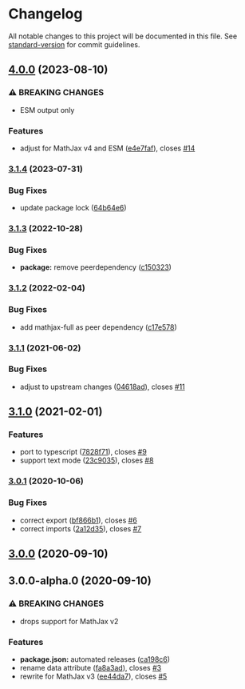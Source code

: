 # Changelog

All notable changes to this project will be documented in this file. See [standard-version](https://github.com/conventional-changelog/standard-version) for commit guidelines.

## [4.0.0](https://github.com/AmerMathSoc/mathjax-xhref/compare/v3.1.4...v4.0.0) (2023-08-10)


### ⚠ BREAKING CHANGES

* ESM output only

### Features

* adjust for MathJax v4 and ESM ([e4e7faf](https://github.com/AmerMathSoc/mathjax-xhref/commit/e4e7faf33afea5f952a725d7ccc2c0fa83c814cf)), closes [#14](https://github.com/AmerMathSoc/mathjax-xhref/issues/14)

### [3.1.4](https://github.com/AmerMathSoc/mathjax-xhref/compare/v3.1.3...v3.1.4) (2023-07-31)


### Bug Fixes

* update package lock ([64b64e6](https://github.com/AmerMathSoc/mathjax-xhref/commit/64b64e679b0981cb53638afc8cc812270750f790))

### [3.1.3](https://github.com/AmerMathSoc/mathjax-xhref/compare/v3.1.2...v3.1.3) (2022-10-28)


### Bug Fixes

* **package:** remove peerdependency ([c150323](https://github.com/AmerMathSoc/mathjax-xhref/commit/c15032370a522e2b283edc5a87f98d1dfaf2b60b))

### [3.1.2](https://github.com/AmerMathSoc/mathjax-xhref/compare/v3.1.1...v3.1.2) (2022-02-04)


### Bug Fixes

* add mathjax-full as peer dependency ([c17e578](https://github.com/AmerMathSoc/mathjax-xhref/commit/c17e57831551b993a42d326db107e4a5eb759b6c))

### [3.1.1](https://github.com/AmerMathSoc/mathjax-xhref/compare/v3.1.0...v3.1.1) (2021-06-02)


### Bug Fixes

* adjust to upstream changes ([04618ad](https://github.com/AmerMathSoc/mathjax-xhref/commit/04618ad77613a83b2015181969cad40cb691d045)), closes [#11](https://github.com/AmerMathSoc/mathjax-xhref/issues/11)

## [3.1.0](https://github.com/AmerMathSoc/mathjax-xhref/compare/v3.0.1...v3.1.0) (2021-02-01)


### Features

* port to typescript ([7828f71](https://github.com/AmerMathSoc/mathjax-xhref/commit/7828f71138b4c17cf403265ec7bacfd7a5f666c8)), closes [#9](https://github.com/AmerMathSoc/mathjax-xhref/issues/9)
* support text mode ([23c9035](https://github.com/AmerMathSoc/mathjax-xhref/commit/23c9035e1b7f0716f6ad9ab54a77221ad14ed210)), closes [#8](https://github.com/AmerMathSoc/mathjax-xhref/issues/8)

### [3.0.1](https://github.com/AmerMathSoc/mathjax-xhref/compare/v3.0.0...v3.0.1) (2020-10-06)


### Bug Fixes

* correct export ([bf866b1](https://github.com/AmerMathSoc/mathjax-xhref/commit/bf866b1070d0a2d4ca2ce03154aaf6b05610d07c)), closes [#6](https://github.com/AmerMathSoc/mathjax-xhref/issues/6)
* correct imports ([2a12d35](https://github.com/AmerMathSoc/mathjax-xhref/commit/2a12d35fe4a9b53102998b2be4ce5fe4a6f44e74)), closes [#7](https://github.com/AmerMathSoc/mathjax-xhref/issues/7)

## [3.0.0](https://github.com/AmerMathSoc/mathjax-xhref/compare/v3.0.0-alpha.0...v3.0.0) (2020-09-10)

## 3.0.0-alpha.0 (2020-09-10)


### ⚠ BREAKING CHANGES

* drops support for MathJax v2

### Features

* **package.json:** automated releases ([ca198c6](https://github.com/AmerMathSoc/mathjax-xhref/commit/ca198c63711e36d3893d0e5f3a8c9b7630e08129))
* rename data attribute ([fa8a3ad](https://github.com/AmerMathSoc/mathjax-xhref/commit/fa8a3ad3a1c81aa080f0210341d1ba576aaa4ad4)), closes [#3](https://github.com/AmerMathSoc/mathjax-xhref/issues/3)
* rewrite for MathJax v3 ([ee44da7](https://github.com/AmerMathSoc/mathjax-xhref/commit/ee44da71cac582705f8b001b2156aa479398af3a)), closes [#5](https://github.com/AmerMathSoc/mathjax-xhref/issues/5)
